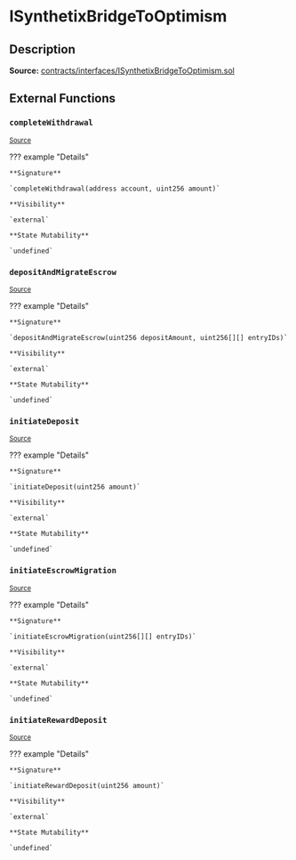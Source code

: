 # ISynthetixBridgeToOptimism

## Description

**Source:** [contracts/interfaces/ISynthetixBridgeToOptimism.sol](https://github.com/Synthetixio/synthetix/tree/v2.42.0/contracts/interfaces/ISynthetixBridgeToOptimism.sol)

## External Functions

### `completeWithdrawal`

<sub>[Source](https://github.com/Synthetixio/synthetix/tree/v2.42.0/contracts/interfaces/ISynthetixBridgeToOptimism.sol#L6)</sub>

??? example "Details"

    **Signature**

    `completeWithdrawal(address account, uint256 amount)`

    **Visibility**

    `external`

    **State Mutability**

    `undefined`

### `depositAndMigrateEscrow`

<sub>[Source](https://github.com/Synthetixio/synthetix/tree/v2.42.0/contracts/interfaces/ISynthetixBridgeToOptimism.sol#L15)</sub>

??? example "Details"

    **Signature**

    `depositAndMigrateEscrow(uint256 depositAmount, uint256[][] entryIDs)`

    **Visibility**

    `external`

    **State Mutability**

    `undefined`

### `initiateDeposit`

<sub>[Source](https://github.com/Synthetixio/synthetix/tree/v2.42.0/contracts/interfaces/ISynthetixBridgeToOptimism.sol#L9)</sub>

??? example "Details"

    **Signature**

    `initiateDeposit(uint256 amount)`

    **Visibility**

    `external`

    **State Mutability**

    `undefined`

### `initiateEscrowMigration`

<sub>[Source](https://github.com/Synthetixio/synthetix/tree/v2.42.0/contracts/interfaces/ISynthetixBridgeToOptimism.sol#L11)</sub>

??? example "Details"

    **Signature**

    `initiateEscrowMigration(uint256[][] entryIDs)`

    **Visibility**

    `external`

    **State Mutability**

    `undefined`

### `initiateRewardDeposit`

<sub>[Source](https://github.com/Synthetixio/synthetix/tree/v2.42.0/contracts/interfaces/ISynthetixBridgeToOptimism.sol#L13)</sub>

??? example "Details"

    **Signature**

    `initiateRewardDeposit(uint256 amount)`

    **Visibility**

    `external`

    **State Mutability**

    `undefined`
